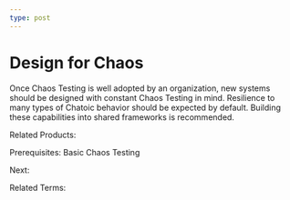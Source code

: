 ```yaml
---
type: post
---
```

# Design for Chaos

Once Chaos Testing is well adopted by an organization, new systems should be designed with constant Chaos Testing in mind. Resilience to many types of Chatoic behavior should be expected by default. Building these capabilities into shared frameworks is recommended.

Related Products:

Prerequisites: Basic Chaos Testing

Next:

Related Terms:
